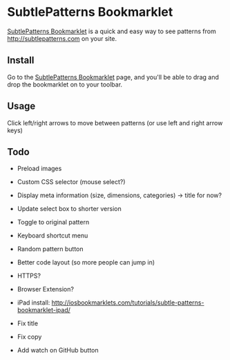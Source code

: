 # SubtlePatterns Bookmarklet

<a href="http://bradjasper.com/subtle-patterns-bookmarklet/">SubtlePatterns Bookmarklet</a> is a quick and easy way to see patterns from http://subtlepatterns.com on your site.

## Install
Go to the <a href="http://bradjasper.com/subtle-patterns-bookmarklet/">SubtlePatterns Bookmarklet</a> page, and you'll be able to drag and drop the bookmarklet on to your toolbar.

## Usage
Click left/right arrows to move between patterns (or use left and right arrow keys)

## Todo
- Preload images
- Custom CSS selector (mouse select?)
- Display meta information (size, dimensions, categories) -> title for now?
- Update select box to shorter version
- Toggle to original pattern
- Keyboard shortcut menu
- Random pattern button
- Better code layout (so more people can jump in)

- HTTPS?
- Browser Extension?

- iPad install: http://iosbookmarklets.com/tutorials/subtle-patterns-bookmarklet-ipad/
- Fix title
- Fix copy
- Add watch on GitHub button
